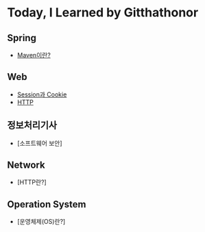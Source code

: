 # Today, I Learned by Gitthathonor
</hr>

## Spring
</hr>

- [Maven이란?](https://github.com/gitthathonor/TIL/blob/master/Spring/Maven.md)

## Web
</hr>

- [Session과 Cookie](https://github.com/gitthathonor/TIL/blob/master/Web/Session%26Cookie.md)
- [HTTP](https://github.com/gitthathonor/TIL/blob/master/Web/HTTP.md)

## 정보처리기사
</hr>

- [소프트웨어 보안]

## Network
</hr>

- [HTTP란?]

</hr>

## Operation System
</hr>

- [운영체제(OS)란?]

</hr>
